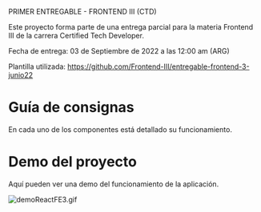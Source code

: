 PRIMER ENTREGABLE - FRONTEND III (CTD)

Este proyecto forma parte de una entrega parcial para la materia Frontend III de la carrera Certified Tech Developer.

Fecha de entrega: 03 de Septiembre de 2022 a las 12:00 am (ARG)

Plantilla utilizada: https://github.com/Frontend-III/entregable-frontend-3-junio22

# Guía de consignas

En cada uno de los componentes está detallado su funcionamiento.

# Demo del proyecto

Aquí pueden ver una demo del funcionamiento de la aplicación.

![demoReactFE3.gif](https://raw.githubusercontent.com/Frontend-III/entregable-frontend-3-junio22/main/demoReactFE3.gif)
